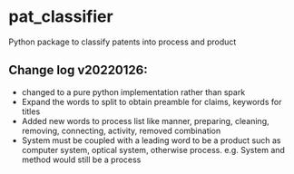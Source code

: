 # pat_classifier

Python package to classify patents into process and product

## Change log v20220126:
- changed to a pure python implementation rather than spark
- Expand the words to split to obtain preamble for claims, keywords for titles
- Added new words to process list like manner, preparing, cleaning, removing, connecting, activity, removed combination
- System must be coupled with a leading word to be a product such as computer system, optical system, otherwise process. e.g. System and method would still be a process
